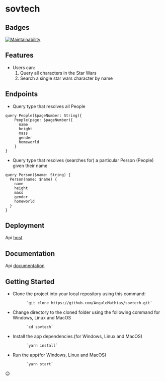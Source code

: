# sovtech

## Badges

[![Maintainability](https://api.codeclimate.com/v1/badges/66afabc0b2c84edd8d7f/maintainability)](https://codeclimate.com/github/AnguleMathias/sovtech/maintainability)

## Features

- Users can:
  1. Query all characters in the Star Wars
  2. Search a single star wars character by name
  

## Endpoints

* Query type that resolves all People
```
query People($pageNumber: String){
    People(page: $pageNumber){
      name
      height
      mass
      gender
      homeworld    
    }
}
```

* Query type that resolves (searches for) a particular Person (People) given their name
```
query Person($name: String) {
  Person(name: $name) {
    name
    height
    mass
    gender
    homeworld
  }
}
```

## Deployment

Api [host](https://morning-ravine-72171.herokuapp.com/)

## Documentation

Api [documentation](https://swapi.dev/)

## Getting Started

- Clone the project into your local repository using this command:

            `git clone https://github.com/AnguleMathias/sovtech.git`

- Change directory to the cloned folder using the following command for Windows, Linux and MacOS

            `cd sovtech`

- Install the app dependencies.(for Windows, Linux and MacOS)

            `yarn install`

- Run the app(for Windows, Linux and MacOS)

            `yarn start`

:wink:
